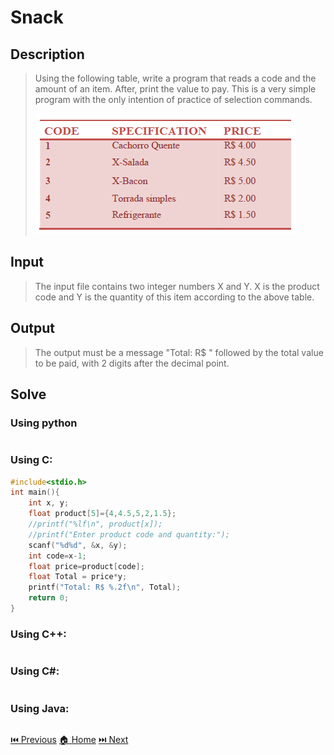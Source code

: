# Snack

## Description

> Using the following table, write a program that reads a code and the amount of an item. After, print the value to pay. This is a very simple program with the only intention of practice of selection commands.
> 
> ![Image](/URI_1038/UOJ_1038_en.png)

## Input

> The input file contains two integer numbers X and Y. X is the product code and Y is the quantity of this item according to the above table.

## Output

> The output must be a message "Total: R$ " followed by the total value to be paid, with 2 digits after the decimal point.

## Solve

### Using python

```python

```

### Using C:

```c
#include<stdio.h>
int main(){
    int x, y;
    float product[5]={4,4.5,5,2,1.5};
    //printf("%lf\n", product[x]);
    //printf("Enter product code and quantity:");
    scanf("%d%d", &x, &y);
    int code=x-1;
    float price=product[code];
    float Total = price*y;
    printf("Total: R$ %.2f\n", Total);
    return 0;
}
```

### Using C++:

```c++

```

### Using C#:

```c#

```

### Using Java:

```java

```

[⏮️ Previous](/URI_1037/URI_1037.md)
[🏠 Home](/README.md)
[⏭️ Next](/URI_1040/URI_1040.md)
